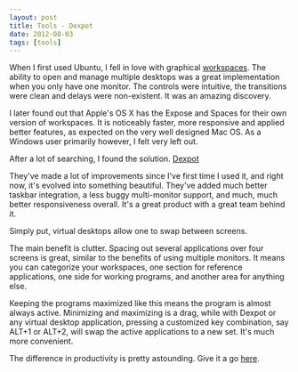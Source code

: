 ```yaml
---
layout: post
title: Tools - Dexpot
date: 2012-08-03
tags: [tools]
---
```


<p>
  When I first used Ubuntu, I fell in love with graphical 
  <a href="http://en.wikipedia.org/wiki/Workspace#Graphical_interfaces" target="_blank">workspaces</a>.
  The ability to open and manage multiple desktops was a great implementation when you only have one monitor. 
  The controls were intuitive, the  transitions were clean and delays were non-existent. 
  It was an amazing discovery.
</p>

<p>
  I later found out that Apple's OS X has the Expose and Spaces for their own version of workspaces. 
  It is noticeably faster, more responsive and applied better features, as expected on the very well 
  designed Mac OS. As a Windows user primarily however, I felt very left out.
</p>

<p>
  After a lot of searching, I found the solution. <a href="http://dexpot.de/" target="_blank">Dexpot</a>
</p>

<p>
  They've made a lot of improvements since I've first time I used it, and right now, it's evolved into something
  beautiful. They've added much better taskbar integration, a less buggy multi-monitor support, and much, much better 
  responsiveness overall. It's a great product with a great team behind it.
</p>

<p>
  Simply put, virtual desktops allow one to swap between screens. 
</p>

<p>
  The main benefit is clutter. Spacing out several applications over four screens is great, similar to the benefits
  of using multiple monitors. It means you can categorize your workspaces, one section for reference applications, 
  one side for working programs, and another area for anything else.
</p>

<p>
  Keeping the programs maximized like this means the program is almost always active. Minimizing and maximizing is 
  a drag, while with Dexpot or any virtual desktop application, pressing a customized key combination, say ALT+1 or 
  ALT+2, will swap the active applications to a new set. It's much more convenient.
</p>

<p>
  The difference in productivity is pretty astounding. Give it a go <a href="http://dexpot.de/?id=download" target="_blank">here</a>.
</p>